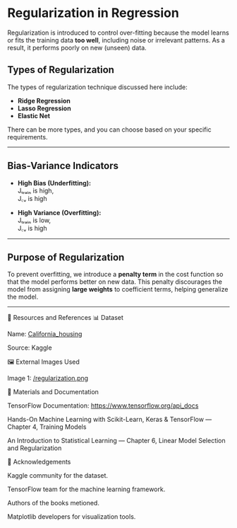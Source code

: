 # Regularization in Regression

Regularization is introduced to control over-fitting because the model learns or fits the training data **too well**, including noise or irrelevant patterns. As a result, it performs poorly on new (unseen) data.

## Types of Regularization

The types of regularization technique discussed here include:

- **Ridge Regression**
- **Lasso Regression**
- **Elastic Net**

There can be more types, and you can choose based on your specific requirements.

---

## Bias-Variance Indicators

- **High Bias (Underfitting):**  
  Jₜᵣₐᵢₙ is high,  
  J꜀ᵥ is high
  


- **High Variance (Overfitting):**  
   Jₜᵣₐᵢₙ is low,  
   J꜀ᵥ is high

---

## Purpose of Regularization
To prevent overfitting, we introduce a **penalty term** in the cost function so that the model performs better on new data. This penalty discourages the model from assigning **large weights** to coefficient terms, helping generalize the model.

--- 

📂 Resources and References
📊 Dataset

Name: [California_housing ](https://www.kaggle.com/datasets/mks2192/california-housing)

Source: Kaggle


🖼️ External Images Used

Image 1: [/regularization.png](https://miro.medium.com/v2/resize:fit:1100/format:webp/0*-aJ9MXozOKv6joiX.png)

📄 Materials and Documentation

TensorFlow Documentation: https://www.tensorflow.org/api_docs

Hands-On Machine Learning with Scikit-Learn, Keras & TensorFlow — Chapter 4, Training Models

An Introduction to Statistical Learning — Chapter 6, Linear Model Selection and Regularization


🙏 Acknowledgements

Kaggle community for the dataset.

TensorFlow team for the machine learning framework.

Authors of the books metioned.

Matplotlib developers for visualization tools.
